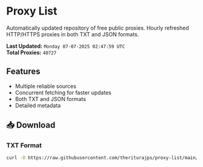 # Proxy List

Automatically updated repository of free public proxies. Hourly refreshed HTTP/HTTPS proxies in both TXT and JSON formats.

**Last Updated:** `Monday 07-07-2025 02:47:59 UTC`  
**Total Proxies:** `40727`

## Features
- Multiple reliable sources
- Concurrent fetching for faster updates
- Both TXT and JSON formats
- Detailed metadata

## 📥 Download

### TXT Format
```bash
curl -O https://raw.githubusercontent.com/theriturajps/proxy-list/main/proxies.txt